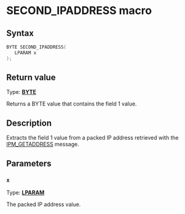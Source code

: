 # SECOND_IPADDRESS macro

## Syntax

```cpp
BYTE SECOND_IPADDRESS(
   LPARAM x
);
```

## Return value

Type: **[BYTE](https://learn.microsoft.com/windows/desktop/winprog/windows-data-types)**

Returns a BYTE value that contains the field 1 value.

## Description

Extracts the field 1 value from a packed IP address retrieved with the [IPM_GETADDRESS](https://learn.microsoft.com/windows/desktop/Controls/ipm-getaddress) message.

## Parameters

### `x`

Type: **[LPARAM](https://learn.microsoft.com/windows/desktop/WinProg/windows-data-types)**

The packed IP address value.